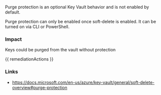 
Purge protection is an optional Key Vault behavior and is not enabled by default.

Purge protection can only be enabled once soft-delete is enabled. It can be turned on via CLI or PowerShell.

### Impact
Keys could be purged from the vault without protection

<!-- DO NOT CHANGE -->
{{ remediationActions }}

### Links
- https://docs.microsoft.com/en-us/azure/key-vault/general/soft-delete-overview#purge-protection


